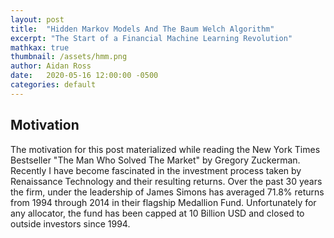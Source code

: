 ```yaml
---
layout: post
title:  "Hidden Markov Models And The Baum Welch Algorithm"
excerpt: "The Start of a Financial Machine Learning Revolution"
mathkax: true
thumbnail: /assets/hmm.png
author: Aidan Ross
date:   2020-05-16 12:00:00 -0500
categories: default
---
```


## Motivation
The motivation for this post materialized while reading the New York Times Bestseller "The Man Who Solved The Market" by Gregory Zuckerman. Recently I have become fascinated in the investment process taken by Renaissance Technology and their resulting returns. Over the past 30 years the firm, under the leadership of James Simons has averaged 71.8% returns from 1994 through 2014 in their flagship Medallion Fund. Unfortunately for any allocator, the fund has been capped at 10 Billion USD and closed to outside investors since 1994. 
